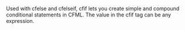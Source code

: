 Used with cfelse and cfelseif, cfif lets you create simple and compound conditional statements
  in CFML. The value in the cfif tag can be any expression.